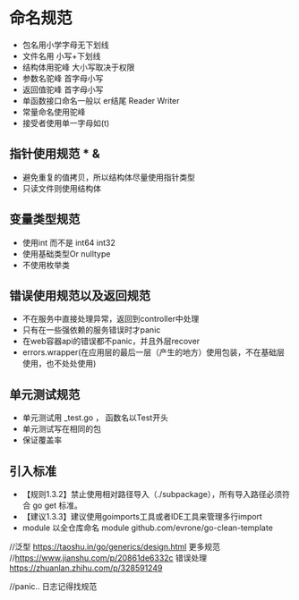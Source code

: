 # 命名规范
 - 包名用小学字母无下划线
 - 文件名用 小写+下划线
 - 结构体用驼峰 大小写取决于权限
 - 参数名驼峰 首字母小写
 - 返回值驼峰 首字母小写
 - 单函数接口命名一般以 er结尾  Reader Writer   
 - 常量命名使用驼峰
 - 接受者使用单一字母如(t) 
  

## 指针使用规范 *  &
 - 避免重复的值拷贝，所以结构体尽量使用指针类型
 - 只读文件则使用结构体
## 变量类型规范
 - 使用int 而不是 int64 int32 
 - 使用基础类型Or nulltype
 - 不使用枚举类
## 错误使用规范以及返回规范
 - 不在服务中直接处理异常，返回到controller中处理
 - 只有在一些强依赖的服务错误时才panic
 - 在web容器api的错误都不panic，并且外层recover
 - errors.wrapper(在应用层的最后一层（产生的地方）使用包装，不在基础层使用，也不处处使用)
## 单元测试规范
 - 单元测试用 _test.go ， 函数名以Test开头
 - 单元测试写在相同的包
 - 保证覆盖率
## 引入标准
 - 【规则1.3.2】禁止使用相对路径导入（./subpackage），所有导入路径必须符合 go get 标准。
 - 【建议1.3.3】建议使用goimports工具或者IDE工具来管理多行import
 - module 以全仓库命名 module github.com/evrone/go-clean-template


//泛型
https://taoshu.in/go/generics/design.html
更多规范 //https://www.jianshu.com/p/20861de6332c
错误处理 https://zhuanlan.zhihu.com/p/328591249


//panic.. 日志记得找规范
